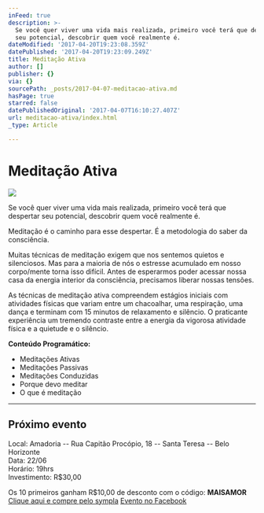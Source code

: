 ```yaml
---
inFeed: true
description: >-
  Se você quer viver uma vida mais realizada, primeiro você terá que despertar
  seu potencial, descobrir quem você realmente é.
dateModified: '2017-04-20T19:23:08.359Z'
datePublished: '2017-04-20T19:23:09.249Z'
title: Meditação Ativa
author: []
publisher: {}
via: {}
sourcePath: _posts/2017-04-07-meditacao-ativa.md
hasPage: true
starred: false
datePublishedOriginal: '2017-04-07T16:10:27.407Z'
url: meditacao-ativa/index.html
_type: Article

---
```

# Meditação Ativa
![](https://the-grid-user-content.s3-us-west-2.amazonaws.com/ad10a744-51a8-4948-a22c-e9c0c42dd173.jpg)

Se você quer viver uma vida mais realizada, primeiro você terá que despertar seu potencial, descobrir quem você realmente é.

Meditação é o caminho para esse despertar. É a metodologia do saber da consciência.

Muitas técnicas de meditação exigem que nos sentemos quietos e silenciosos. Mas para a maioria de nós o estresse acumulado em nosso corpo/mente torna isso difícil. Antes de esperarmos poder acessar nossa casa da energia interior da consciência, precisamos liberar nossas tensões.

As técnicas de meditação ativa compreendem estágios iniciais com atividades físicas que variam entre um chacoalhar, uma respiração, uma dança e terminam com 15 minutos de relaxamento e silêncio. O praticante experiência um tremendo contraste entre a energia da vigorosa atividade física e a quietude e o silêncio.

**Conteúdo Programático:**

* Meditações Ativas
* Meditações Passivas
* Meditações Conduzidas
* Porque devo meditar
* O que é meditação

---

## Próximo evento

Local: Amadoria -- Rua Capitão Procópio, 18 -- Santa Teresa -- Belo Horizonte  
Data: 22/06  
Horário: 19hrs  
Investimento: R$30,00

Os 10 primeiros ganham R$10,00 de desconto com o código: **MAISAMOR**
[Clique aqui e compre pelo sympla][0]
[Evento no Facebook][1]

[0]: https://www.sympla.com.br/meditacoes-ativas---full-life-academy__133363
[1]: https://www.facebook.com/events/1803713896613507/